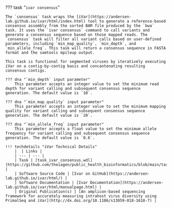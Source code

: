 ??? task "`ivar consensus`"

    The `consensus` task wraps the [iVar](https://andersen-lab.github.io/ivar/html/index.html) tool to generate a reference-based consensus assembly from the sorted BAM file produced by the `bwa` task. It uses the `ivar consensus` command to call variants and generate a consensus sequence based on those mapped reads. The `consensus` task will filter all variant calls based on user-defined parameters, including `min_map_quality`, `min_depth`, and `min_allele_freq`. This task will return a consensus sequence in FASTA format and the samtools mpileup output.

    This task is functional for segmented viruses by iteratively executing iVar on a contig-by-contig basis and concantenating resulting consensus contigs.

    ??? dna "`min_depth` input parameter"
        This parameter accepts an integer value to set the minimum read depth for variant calling and subsequent consensus sequence generation. The default value is `10`.

    ??? dna "`min_map_quality` input parameter"
        This parameter accepts an integer value to set the minimum mapping quality for variant calling and subsequent consensus sequence generation. The default value is `20`.

    ??? dna "`min_allele_freq` input parameter"
        This parameter accepts a float value to set the minimum allele frequency for variant calling and subsequent consensus sequence generation. The default value is `0.6`.

    !!! techdetails "iVar Technical Details"
        |  | Links |
        | --- | --- |
        | Task | [task_ivar_consensus.wdl](https://github.com/theiagen/public_health_bioinformatics/blob/main/tasks/assembly/task_ivar_consensus.wdl) |
        | Software Source Code | [Ivar on GitHub](https://andersen-lab.github.io/ivar/html/) |
        | Software Documentation | [Ivar Documentation](https://andersen-lab.github.io/ivar/html/manualpage.html) |
        | Original Publication(s) | [An amplicon-based sequencing framework for accurately measuring intrahost virus diversity using PrimalSeq and iVar](http://dx.doi.org/10.1186/s13059-018-1618-7) |